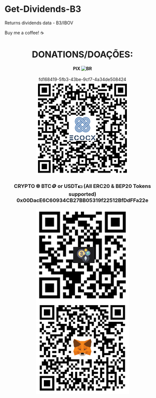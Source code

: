 
# Get-Dividends-B3
Returns dividends data - B3/IBOV

Buy me a coffee! ☕

<h1 align="center">DONATIONS/DOAÇÕES:</h1>
<h4 align="center">PIX <img src="https://cdn-icons-png.flaticon.com/512/197/197386.png" width="20" title="BR"></h4>
<p align="center">
  fd168419-5fb3-43be-9cf7-4a34de508424<br>
  <img src="./images/Pix.png" width="300" title="PIX">
</p>
  <h3 align="center">CRYPTO 🌐 BTC🪙 or USDT💵 (All ERC20 & BEP20 Tokens supported) <br>0x00DacE6C60934CB27BB05319f22512BfDdFFa22e</h3>
<p align="center">
  <img align="center" src="./images/Address.png" width="300" title="Address">
  <img align="center" src="./images/MetaMask.png" width="300" title="MetaMask">
</p>




